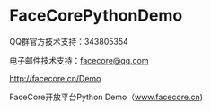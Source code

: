 FaceCorePythonDemo
==================
QQ群官方技术支持：343805354

电子邮件技术支持：facecore@qq.com

http://facecore.cn/Demo

FaceCore开放平台Python Demo（www.facecore.cn)
